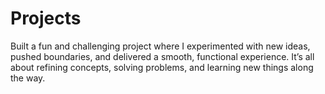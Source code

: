 # Projects
Built a fun and challenging project where I experimented with new ideas, pushed boundaries, and delivered a smooth, functional experience. It’s all about refining concepts, solving problems, and learning new things along the way.
